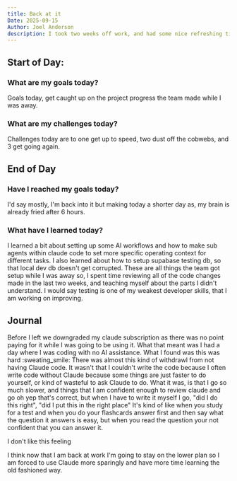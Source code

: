 ```yaml
---
title: Back at it
Date: 2025-09-15
Author: Joel Anderson
description: I took two weeks off work, and had some nice refreshing time with family where I did almost 0 coding. I only had one client emergency while I was gone :sweating_smile:
---
```


## Start of Day:

### What are my goals today?
Goals today, get caught up on the project progress the team made while I was away.


### What are my challenges today?
Challenges today are to one get up to speed, two dust off the cobwebs, and 3 get going again.


## End of Day

### Have I reached my goals today?
I'd say mostly, I'm back into it but making today a shorter day as, my brain is already fried after 6 hours.


### What have I learned today?
I learned a bit about setting up some AI workflows and how to make sub agents within claude code to set more specific operating context for different tasks. I also learned about how to setup supabase testing db, so that local dev db doesn't get corrupted. These are all things the team got setup while I was away so, I spent time reviewing all of the code changes made in the last two weeks, and teaching myself about the parts I didn't understand. I would say testing is one of my weakest developer skills, that I am working on improving.

## Journal
Before I left we downgraded my claude subscription as there was no point paying for it while I was going to be using it. What that meant was I had a day where I was coding with no AI assistance. What I found was this was hard :sweating_smile: There was almost this kind of withdrawl from not having Claude code. It wasn't that I couldn't write the code because I often write code without Claude because some things are just faster to do yourself, or kind of wasteful to ask Claude to do. What it was, is that I go so much slower, and things that I am confident enough to review claude and go oh yep that's correct, but when I have to write it myself I go, "did I do this right", "did I put this in the right place" It's kind of like when you study for a test and when you do your flashcards answer first and then say what the question it answers is easy, but when you read the question your not confident that you can answer it.

I don't like this feeling

I think now that I am back at work I'm going to stay on the lower plan so I am forced to use Claude more sparingly and have more time learning the old fashioned way.
